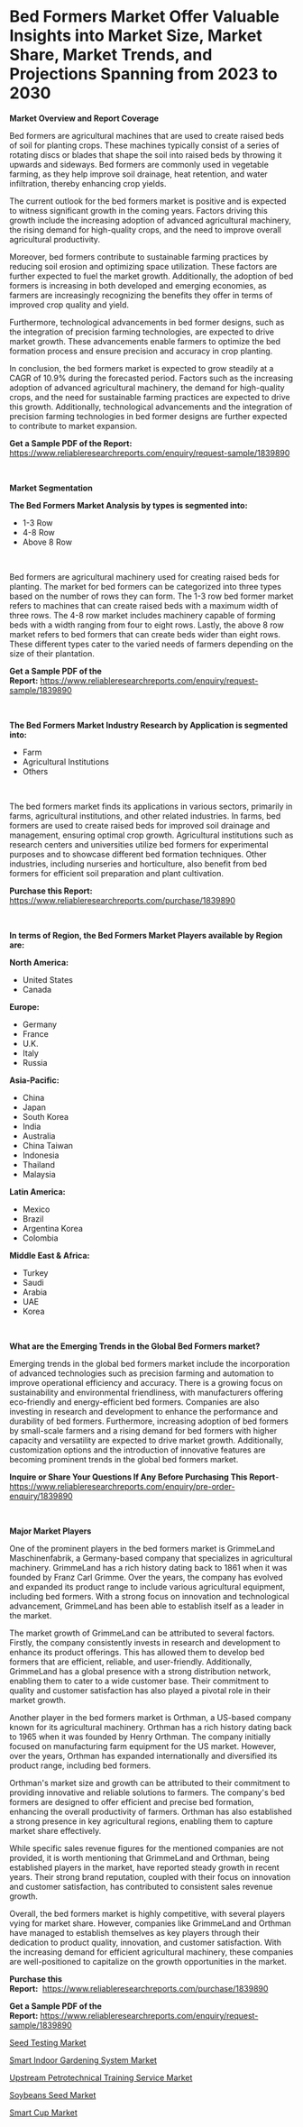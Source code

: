 <p><h1>Bed Formers Market Offer Valuable Insights into Market Size, Market Share, Market Trends, and Projections Spanning from 2023 to 2030</h1></p><p><strong>Market Overview and Report Coverage</strong></p>
<p><p>Bed formers are agricultural machines that are used to create raised beds of soil for planting crops. These machines typically consist of a series of rotating discs or blades that shape the soil into raised beds by throwing it upwards and sideways. Bed formers are commonly used in vegetable farming, as they help improve soil drainage, heat retention, and water infiltration, thereby enhancing crop yields.</p><p>The current outlook for the bed formers market is positive and is expected to witness significant growth in the coming years. Factors driving this growth include the increasing adoption of advanced agricultural machinery, the rising demand for high-quality crops, and the need to improve overall agricultural productivity.</p><p>Moreover, bed formers contribute to sustainable farming practices by reducing soil erosion and optimizing space utilization. These factors are further expected to fuel the market growth. Additionally, the adoption of bed formers is increasing in both developed and emerging economies, as farmers are increasingly recognizing the benefits they offer in terms of improved crop quality and yield.</p><p>Furthermore, technological advancements in bed former designs, such as the integration of precision farming technologies, are expected to drive market growth. These advancements enable farmers to optimize the bed formation process and ensure precision and accuracy in crop planting.</p><p>In conclusion, the bed formers market is expected to grow steadily at a CAGR of 10.9% during the forecasted period. Factors such as the increasing adoption of advanced agricultural machinery, the demand for high-quality crops, and the need for sustainable farming practices are expected to drive this growth. Additionally, technological advancements and the integration of precision farming technologies in bed former designs are further expected to contribute to market expansion.</p></p>
<p><strong>Get a Sample PDF of the Report:</strong> <a href="https://www.reliableresearchreports.com/enquiry/request-sample/1839890">https://www.reliableresearchreports.com/enquiry/request-sample/1839890</a></p>
<p>&nbsp;</p>
<p><strong>Market Segmentation</strong></p>
<p><strong>The Bed Formers Market Analysis by types is segmented into:</strong></p>
<p><ul><li>1-3 Row</li><li>4-8 Row</li><li>Above 8 Row</li></ul></p>
<p>&nbsp;</p>
<p><p>Bed formers are agricultural machinery used for creating raised beds for planting. The market for bed formers can be categorized into three types based on the number of rows they can form. The 1-3 row bed former market refers to machines that can create raised beds with a maximum width of three rows. The 4-8 row market includes machinery capable of forming beds with a width ranging from four to eight rows. Lastly, the above 8 row market refers to bed formers that can create beds wider than eight rows. These different types cater to the varied needs of farmers depending on the size of their plantation.</p></p>
<p><strong>Get a Sample PDF of the Report:</strong>&nbsp;<a href="https://www.reliableresearchreports.com/enquiry/request-sample/1839890">https://www.reliableresearchreports.com/enquiry/request-sample/1839890</a></p>
<p>&nbsp;</p>
<p><strong>The Bed Formers Market Industry Research by Application is segmented into:</strong></p>
<p><ul><li>Farm</li><li>Agricultural Institutions</li><li>Others</li></ul></p>
<p>&nbsp;</p>
<p><p>The bed formers market finds its applications in various sectors, primarily in farms, agricultural institutions, and other related industries. In farms, bed formers are used to create raised beds for improved soil drainage and management, ensuring optimal crop growth. Agricultural institutions such as research centers and universities utilize bed formers for experimental purposes and to showcase different bed formation techniques. Other industries, including nurseries and horticulture, also benefit from bed formers for efficient soil preparation and plant cultivation.</p></p>
<p><strong>Purchase this Report:</strong>&nbsp; <a href="https://www.reliableresearchreports.com/purchase/1839890">https://www.reliableresearchreports.com/purchase/1839890</a></p>
<p>&nbsp;</p>
<p><strong>In terms of Region, the Bed Formers Market Players available by Region are:</strong></p>
<p>
    <p> <strong> North America: </strong>
        <ul>
            <li>United States</li>
            <li>Canada</li>
        </ul>
        </p> 
    <p> <strong> Europe: </strong>
        <ul>
            <li>Germany</li>
            <li>France</li>
            <li>U.K.</li>
            <li>Italy</li>
            <li>Russia</li>
        </ul>
        </p> 
    <p> <strong> Asia-Pacific: </strong>
        <ul>
            <li>China</li>
            <li>Japan</li>
            <li>South Korea</li>
            <li>India</li>
            <li>Australia</li>
            <li>China Taiwan</li>
            <li>Indonesia</li>
            <li>Thailand</li>
            <li>Malaysia</li>
        </ul>
        </p> 
    <p> <strong> Latin America: </strong>
        <ul>
            <li>Mexico</li>
            <li>Brazil</li>
            <li>Argentina Korea</li>
            <li>Colombia</li>
        </ul>
        </p> 
    <p> <strong> Middle East & Africa: </strong>
        <ul>
            <li>Turkey</li>
            <li>Saudi</li>
            <li>Arabia</li>
            <li>UAE</li>
            <li>Korea</li>
        </ul>
    </p>
    </p>
<p>&nbsp;</p>
<p><strong>What are the Emerging Trends in the Global Bed Formers market?</strong></p>
<p><p>Emerging trends in the global bed formers market include the incorporation of advanced technologies such as precision farming and automation to improve operational efficiency and accuracy. There is a growing focus on sustainability and environmental friendliness, with manufacturers offering eco-friendly and energy-efficient bed formers. Companies are also investing in research and development to enhance the performance and durability of bed formers. Furthermore, increasing adoption of bed formers by small-scale farmers and a rising demand for bed formers with higher capacity and versatility are expected to drive market growth. Additionally, customization options and the introduction of innovative features are becoming prominent trends in the global bed formers market.</p></p>
<p><strong>Inquire or Share Your Questions If Any Before Purchasing This Report</strong>- <a href="https://www.reliableresearchreports.com/enquiry/pre-order-enquiry/1839890">https://www.reliableresearchreports.com/enquiry/pre-order-enquiry/1839890</a></p>
<p>&nbsp;</p>
<p><strong>Major Market Players</strong></p>
<p><p>One of the prominent players in the bed formers market is GrimmeLand Maschinenfabrik, a Germany-based company that specializes in agricultural machinery. GrimmeLand has a rich history dating back to 1861 when it was founded by Franz Carl Grimme. Over the years, the company has evolved and expanded its product range to include various agricultural equipment, including bed formers. With a strong focus on innovation and technological advancement, GrimmeLand has been able to establish itself as a leader in the market.</p><p>The market growth of GrimmeLand can be attributed to several factors. Firstly, the company consistently invests in research and development to enhance its product offerings. This has allowed them to develop bed formers that are efficient, reliable, and user-friendly. Additionally, GrimmeLand has a global presence with a strong distribution network, enabling them to cater to a wide customer base. Their commitment to quality and customer satisfaction has also played a pivotal role in their market growth.</p><p>Another player in the bed formers market is Orthman, a US-based company known for its agricultural machinery. Orthman has a rich history dating back to 1965 when it was founded by Henry Orthman. The company initially focused on manufacturing farm equipment for the US market. However, over the years, Orthman has expanded internationally and diversified its product range, including bed formers.</p><p>Orthman's market size and growth can be attributed to their commitment to providing innovative and reliable solutions to farmers. The company's bed formers are designed to offer efficient and precise bed formation, enhancing the overall productivity of farmers. Orthman has also established a strong presence in key agricultural regions, enabling them to capture market share effectively.</p><p>While specific sales revenue figures for the mentioned companies are not provided, it is worth mentioning that GrimmeLand and Orthman, being established players in the market, have reported steady growth in recent years. Their strong brand reputation, coupled with their focus on innovation and customer satisfaction, has contributed to consistent sales revenue growth.</p><p>Overall, the bed formers market is highly competitive, with several players vying for market share. However, companies like GrimmeLand and Orthman have managed to establish themselves as key players through their dedication to product quality, innovation, and customer satisfaction. With the increasing demand for efficient agricultural machinery, these companies are well-positioned to capitalize on the growth opportunities in the market.</p></p>
<p><strong>Purchase this Report:</strong>&nbsp;&nbsp;<a href="https://www.reliableresearchreports.com/purchase/1839890">https://www.reliableresearchreports.com/purchase/1839890</a></p>
<p></p>
<p><strong>Get a Sample PDF of the Report:</strong>&nbsp;<a href="https://www.reliableresearchreports.com/enquiry/request-sample/1839890">https://www.reliableresearchreports.com/enquiry/request-sample/1839890</a></p>
<p><p><a href="https://github.com/abdelrhmankishk22/Market-Research-Report-List-1/blob/main/seed-testing-market.md">Seed Testing Market</a></p><p><a href="https://medium.com/@adityalohrp23/smart-indoor-gardening-system-market-size-cagr-trends-2024-2030-4f26b1bc4d6d">Smart Indoor Gardening System Market</a></p><p><a href="https://www.linkedin.com/pulse/upstream-petrotechnical-training-service-market-size-share-pwhye/">Upstream Petrotechnical Training Service Market</a></p><p><a href="https://github.com/maliyahmorrow6654/Market-Research-Report-List-1/blob/main/soybeans-seed-market.md">Soybeans Seed Market</a></p><p><a href="https://medium.com/@rameshramurp23/analyzing-smart-cup-market-global-industry-perspective-and-forecast-2023-to-2030-52476b37f59b">Smart Cup Market</a></p></p>